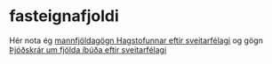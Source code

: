 # fasteignafjoldi


Hér nota ég [mannfjöldagögn Hagstofunnar eftir sveitarfélagi](https://px.hagstofa.is/pxis/pxweb/is/Ibuar/Ibuar__mannfjoldi__2_byggdir__sveitarfelog/MAN02005.px) og gögn  [Þjóðskrár um fjölda íbúða eftir sveitarfélagi](https://www.skra.is/gogn/fasteignagattin/fjoldatolur-ur-fasteignaskra/fjoldi-ibuda/)